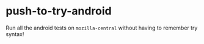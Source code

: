 # push-to-try-android
Run all the android tests on `mozilla-central` without having to remember try
syntax!
